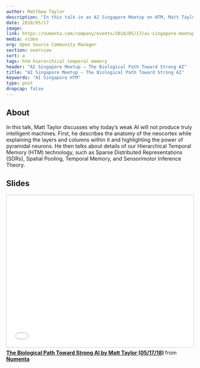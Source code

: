 ```yaml
---
author: Matthew Taylor
description: "In this talk in an AI Singapore Meetup on HTM, Matt Taylor discusses why today’s weak AI will not produce intelligence. He talks about details of our Hierarchical Temporal Memory (HTM) technology, such as Sparse Distributed Representations (SDRs), Spatial Pooling, Temporal Memory, and Sensorimotor Inference Theory."
date: 2018/05/17
image:
link: https://numenta.com/company/events/2018/05/17/ai-singapore-meetup-numenta
media: video
org: Open Source Community Manager
section: overview
sort: a
tags: htm hierarchical temporal memory
header: "AI Singapore Meetup – The Biological Path Toward Strong AI"
title: "AI Singapore Meetup – The Biological Path Toward Strong AI"
keywords: "AI Singapore HTM"
type: post
dropcap: false
---
```


## About

In this talk, Matt Taylor discusses why today’s weak AI will not produce truly intelligent machines. First, he describes the anatomy of the neocortex while explaining the layers and columns within it and highlighting the power of pyramidal neurons. He then talks about details of our Hierarchical Temporal Memory (HTM) technology, such as Sparse Distributed Representations (SDRs), Spatial Pooling, Temporal Memory, and Sensorimotor Inference Theory.

## Slides

<iframe src="//www.slideshare.net/slideshow/embed_code/key/sZkwmwx22wmVHx" width="504" height="411" frameborder="0" marginwidth="0" marginheight="0" scrolling="no" style="border:1px solid #CCC; border-width:1px; margin-bottom:5px; max-width: 100%;" allowfullscreen> </iframe> <div style="margin-bottom:5px"> <strong> <a href="//www.slideshare.net/numenta/the-biological-path-toward-strong-ai-by-matt-taylor-051718-98301561" title="The Biological Path Toward Strong AI by Matt Taylor (05/17/18)" target="\_blank">The Biological Path Toward Strong AI by Matt Taylor (05/17/18)</a> </strong> from <strong><a href="https://www.slideshare.net/numenta" target="\_blank">Numenta</a></strong> </div>
